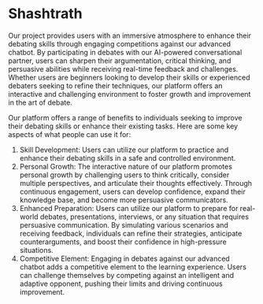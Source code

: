 # Shashtrath
Our project provides users with an immersive atmosphere to enhance their debating skills through engaging competitions against our advanced chatbot. By participating in debates with our AI-powered conversational partner, users can sharpen their argumentation, critical thinking, and persuasive abilities while receiving real-time feedback and challenges. Whether users are beginners looking to develop their skills or experienced debaters seeking to refine their techniques, our platform offers an interactive and challenging environment to foster growth and improvement in the art of debate.

Our platform offers a range of benefits to individuals seeking to improve their debating skills or enhance their existing tasks. 
Here are some key aspects of what people can use it for:
1) Skill Development: Users can utilize our platform to practice and enhance their debating skills in a safe and controlled environment.
2) Personal Growth: The interactive nature of our platform promotes personal growth by challenging users to think critically, consider multiple perspectives, and articulate their thoughts effectively. Through continuous engagement, users can develop confidence, expand their knowledge base, and become more persuasive communicators.
3) Enhanced Preparation: Users can utilize our platform to prepare for real-world debates, presentations, interviews, or any situation that requires persuasive communication. By simulating various scenarios and receiving feedback, individuals can refine their strategies, anticipate counterarguments, and boost their confidence in high-pressure situations.
4) Competitive Element: Engaging in debates against our advanced chatbot adds a competitive element to the learning experience. Users can challenge themselves by competing against an intelligent and adaptive opponent, pushing their limits and driving continuous improvement.
